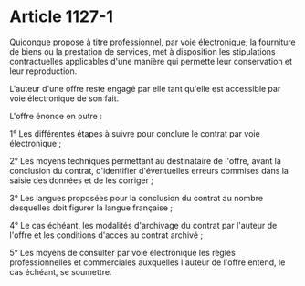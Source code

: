 # Article 1127-1

<p>Quiconque propose à titre professionnel, par voie électronique, la fourniture de biens ou la prestation de services, met à disposition les stipulations contractuelles applicables d'une manière qui permette leur conservation et leur reproduction.</p><p>L'auteur d'une offre reste engagé par elle tant qu'elle est accessible par voie électronique de son fait.</p><p>L'offre énonce en outre :</p><p>1° Les différentes étapes à suivre pour conclure le contrat par voie électronique ;</p><p>2° Les moyens techniques permettant au destinataire de l'offre, avant la conclusion du contrat, d'identifier d'éventuelles erreurs commises dans la saisie des données et de les corriger ;</p><p>3° Les langues proposées pour la conclusion du contrat au nombre desquelles doit figurer la langue française ;</p><p>4° Le cas échéant, les modalités d'archivage du contrat par l'auteur de l'offre et les conditions d'accès au contrat archivé ;</p><p>5° Les moyens de consulter par voie électronique les règles professionnelles et commerciales auxquelles l'auteur de l'offre entend, le cas échéant, se soumettre.</p>